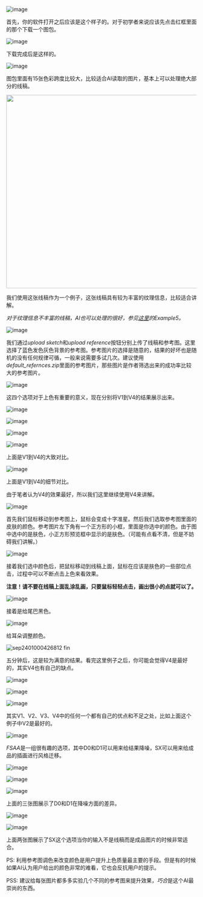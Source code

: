 ![image](https://user-images.githubusercontent.com/19834515/30780925-601df226-a148-11e7-9af2-1c3165bdd6f7.png)

首先，你的软件打开之后应该是这个样子的。对于初学者来说应该先点击红框里面的那个下载一个图包。

![image](https://user-images.githubusercontent.com/19834515/30780911-3577021a-a148-11e7-85fd-b76eeea8a31a.png)

下载完成后是这样的。

![image](https://user-images.githubusercontent.com/19834515/30780936-83e1c46c-a148-11e7-9e68-2eea4ad4639c.png)

图包里面有15张色彩跨度比较大，比较适合AI读取的图片，基本上可以处理绝大部分的线稿。

<img src="https://user-images.githubusercontent.com/19834515/30780973-55764520-a149-11e7-8539-a6ff758be8bf.jpg" height = "512"/>

我们使用这张线稿作为一个例子，这张线稿具有较为丰富的纹理信息，比较适合讲解。

*对于纹理信息不丰富的线稿，AI也可以处理的很好，参见[这里](https://github.com/lllyasviel/style2paints/blob/master/README.md)的Example5。*

![image](https://user-images.githubusercontent.com/19834515/30781065-0a56eca0-a14b-11e7-8d9e-c9ca94ebdad5.png)

我们通过*upload sketch*和*upload reference*按钮分别上传了线稿和参考图。这里选择了蓝色发色灰色背景的参考图。参考图片的选择是随意的，结果的好坏也是随机的没有任何规律可循，一般来说需要多试几次。建议使用*default_refernces.zip*里面的参考图片，那些图片是作者筛选出来的成功率比较大的参考图片。

![image](https://user-images.githubusercontent.com/19834515/30781146-a850f95e-a14c-11e7-8f6d-ea45159979f1.png)

这四个选项对于上色有重要的意义，现在分别将V1到V4的结果展示出来。

![image](https://user-images.githubusercontent.com/19834515/30781175-f61130f0-a14c-11e7-90bc-e0643b830052.png)

![image](https://user-images.githubusercontent.com/19834515/30781183-17ca6f18-a14d-11e7-8975-78f79b22226a.png)

![image](https://user-images.githubusercontent.com/19834515/30781210-64efe372-a14d-11e7-9c69-7d213ad0f573.png)

![image](https://user-images.githubusercontent.com/19834515/30781221-950d49d2-a14d-11e7-8e4c-4a3a138ed9ac.png)

上面是V1到V4的大致对比。

![image](https://user-images.githubusercontent.com/19834515/30781245-1ebc5240-a14e-11e7-9c92-c70eae744af8.png)

上面是V1到V4的细节对比。

由于笔者认为V4的效果最好，所以我们这里继续使用V4来讲解。

![image](https://user-images.githubusercontent.com/19834515/30781636-81939cf0-a155-11e7-8f5f-b023cff12ad4.png)

首先我们鼠标移动到参考图上，鼠标会变成十字准星。然后我们选取参考图里面的皮肤的颜色。参考图片左下角有一个正方形的小框，里面是你选中的颜色。由于图中选中的是肤色，小正方形预览框中显示的是肤色。（可能有点看不清，但是不妨碍我们讲解。）

![image](https://user-images.githubusercontent.com/19834515/30781698-5bf1aec8-a156-11e7-9ee5-01ada5f5b7b4.png)

接着我们选中颜色后，把鼠标移动到线稿上面，鼠标在应该是肤色的一些部位点击，过程中可以不断点击上色来看效果。

**注意！请不要在线稿上面乱涂乱画，只要鼠标轻轻点击，画出很小的点就可以了。**

![image](https://user-images.githubusercontent.com/19834515/30781714-b948f3a6-a156-11e7-9e3c-1562bd6a33e1.png)

接着是给尾巴黑色。

![image](https://user-images.githubusercontent.com/19834515/30781725-f1555a50-a156-11e7-97ad-2c39fe5236cc.png)

给耳朵调整颜色。

![sep2401000426812 fin](https://user-images.githubusercontent.com/19834515/30781737-1599bf00-a157-11e7-8ddb-00de5416fe13.png)

五分钟后，这是较为满意的结果。看完这里例子之后，你可能会觉得V4是最好的，其实V4也有自己的缺点。

![image](https://user-images.githubusercontent.com/19834515/30924534-95c6cff6-a3e1-11e7-897b-b8871267489d.png)

![image](https://user-images.githubusercontent.com/19834515/30924506-811735dc-a3e1-11e7-88af-78dc2eeeedf6.png)

![image](https://user-images.githubusercontent.com/19834515/30924716-2981f64e-a3e2-11e7-9d51-ea2b67a8cda6.png)

其实V1、V2、V3、V4中的任何一个都有自己的优点和不足之处，比如上面这个例子中V2是最好的。

![image](https://user-images.githubusercontent.com/19834515/31159367-189d7d4e-a8fb-11e7-92ae-6e0c9b6f3913.png)

*FSAA*是一组很有趣的选项，其中D0和D1可以用来给结果降噪，SX可以用来给成品的插画进行风格迁移。

![image](https://user-images.githubusercontent.com/19834515/31159475-f3dd5096-a8fb-11e7-80db-6fb61555c09f.png)

![image](https://user-images.githubusercontent.com/19834515/31159580-aca5c37e-a8fc-11e7-85c0-4393d88873e9.png)

![image](https://user-images.githubusercontent.com/19834515/31159449-c253b452-a8fb-11e7-8697-a75f6d588a6b.png)

上面的三张图展示了D0和D1在降噪方面的差异。

![image](https://user-images.githubusercontent.com/19834515/31159516-412bd214-a8fc-11e7-8772-e5b479bf4027.png)

![image](https://user-images.githubusercontent.com/19834515/31159525-587f8c62-a8fc-11e7-82bb-0f3a64cd0775.png)

上面两张图展示了SX这个选项当你的输入不是线稿而是成品图片的时候非常适合。

PS: 利用参考图调色来改变颜色是用户提升上色质量最主要的手段。但是有的时候如果AI认为用户给出的颜色非常的难看，它也会反抗用户的提示。

PSS: 建议给每张图片都多多实验几个不同的参考图来提升效果，*巧合*是这个AI最崇尚的东西。
